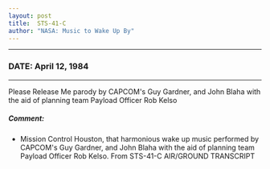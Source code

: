 ```yaml
---
layout: post
title:  STS-41-C
author: "NASA: Music to Wake Up By"
---
```


----
### DATE: April 12, 1984
----
Please Release Me parody by CAPCOM's Guy Gardner, and John Blaha with the aid of planning team Payload Officer Rob Kelso

##### Comment:
* Mission Control Houston, that harmonious wake up music performed by CAPCOM's Guy Gardner, and John Blaha with the aid of planning team Payload Officer Rob Kelso. From STS-41-C AIR/GROUND TRANSCRIPT
